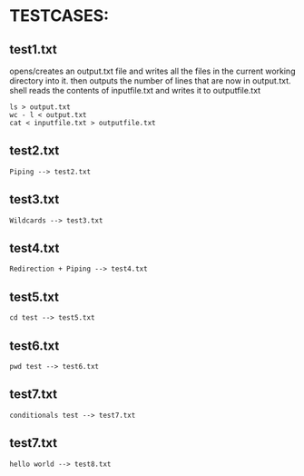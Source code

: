 # TESTCASES: 

## test1.txt 

opens/creates an output.txt file and writes all the files in the current working directory into it. then outputs the number of lines that are now in output.txt. shell reads the contents of inputfile.txt and writes it to outputfile.txt

```
ls > output.txt
wc - l < output.txt
cat < inputfile.txt > outputfile.txt
```

## test2.txt

    Piping --> test2.txt

## test3.txt 

    Wildcards --> test3.txt 

## test4.txt

    Redirection + Piping --> test4.txt

## test5.txt

    cd test --> test5.txt

## test6.txt

    pwd test --> test6.txt

## test7.txt

    conditionals test --> test7.txt

## test7.txt

    hello world --> test8.txt

